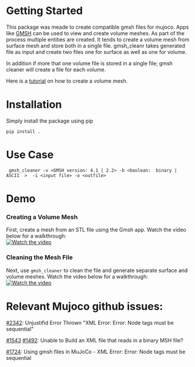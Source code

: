 # Getting Started
This package was meade to create compatible gmsh files for mujoco. Apps like [GMSH](https://gmsh.info/) can be used to view and create volume meshes. As part of the process multiple entities are created. It tends to create a volume mesh from surface mesh and store both in a single file.  gmsh_cleanr takes generated file as input and create two files one for surface as well as one for volume.

In addition if more that one volume file is stored in a single file; gmsh cleaner will create a file for each volume.

Here is a [tutorial](https://www.youtube.com/watch?v=RlZ6hPIo9F8) on how to create a volume mesh.


# Installation
Simply install the package using pip

```
pip install .
```

# Use Case

```
 gmsh_cleaner -v <GMSH version: 4.1 | 2.2> -b <boolean:  binary | ASCII  >  -i <input file> -o <outfile>
```



# Demo

### Creating a Volume Mesh

First, create a mesh from an STL file using the Gmsh app. Watch the video below for a walkthrough:  
[![Watch the video](https://img.youtube.com/vi/RAJujxWlcRs/0.jpg)](https://www.youtube.com/watch?v=RAJujxWlcRs)

### Cleaning the Mesh File

Next, use `gmsh_cleaner` to clean the file and generate separate surface and volume meshes. Watch the video below for a walkthrough:  
[![Watch the video](https://img.youtube.com/vi/qrxtl8gGAgI/0.jpg)](https://www.youtube.com/watch?v=qrxtl8gGAgI)





# Relevant Mujoco github issues:

[#2342](https://github.com/google-deepmind/mujoco/issues/2342#issuecomment-2587066593): Unjustifid Error Thrown "XML Error: Error: Node tags must be sequential"

[#1543](https://github.com/google-deepmind/mujoco/issues/1543#event-14086492635) [#1492](https://github.com/google-deepmind/mujoco/issues/1492#event-14086474326): Unable to Build an XML file that reads in a binary MSH file?

[#1724](https://github.com/google-deepmind/mujoco/issues/1724): Using gmsh files in MuJoCo - XML Error: Error: Node tags must be sequential
